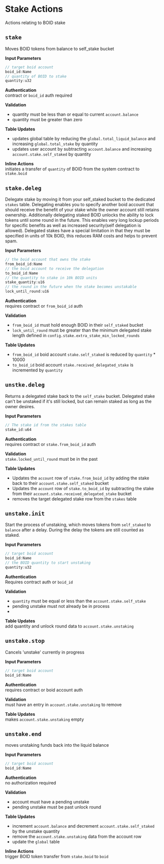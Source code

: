 # Stake Actions
Actions relating to BOID stake

## `stake`
Moves BOID tokens from balance to self_stake bucket

**Input Parameters**
```ts
// target boid account
boid_id:Name
// quantity of BOID to stake
quantity:u32
```
**Authentication**\
contract or `boid_id` auth required

**Validation**
- quantity must be less than or equal to current `account.balance`
- quantity must be greater than zero

**Table Updates**
- updates global table by reducing the `global.total_liquid_balance` and increasing `global.total_stake` by quantity
- updates user account by subtracting `account.balance` and increasing `account.stake.self_staked` by quantity

**Inline Actions**\
initiates a transfer of `quantity` of BOID from the system contract to `stake.boid`

## `stake.deleg`
Delegate stake by moving it from your self_staked bucket to the dedicated `stakes` table. Delegating enables you to specify another boid account that should receive the benefit of your stake while the owner account still retains ownership. Additionally delegating staked BOID unlocks the ability to lock tokens until some round in the future. This enables very long lockup periods for specific benefits as well as increased security(self delegation is allowed). Delegated stakes have a special limitation in that they must be specified in units of 10k BOID, this reduces RAM costs and helps to prevent spam.

**Input Parameters**
```ts
// the boid account that owns the stake
from_boid_id:Name
// the boid account to receive the delegation
to_boid_id:Name
// the quantity to stake in 10k BOID units
stake_quantity:u16
// the round in the future when the stake becomes unstakable
lock_until_round:u16
```
**Authentication**\
requires contract or `from_boid_id` auth

**Validation**
- `from_boid_id` must hold enough BOID in their `self_staked` bucket
- `lock_until_round` must be greater than the minimum delegated stake length defined in `config.stake.extra_stake_min_locked_rounds`

**Table Updates**
- `from_boid_id` boid account `stake.self_staked` is reduced by `quantity` * 10000
- `to_boid_id` boid account `stake.received_delegated_stake` is incremented by `quantity`

## `unstke.deleg`
Returns a delegated stake back to the `self_stake` bucket. Delegated stake can't be unstaked if it's still locked, but can remain staked as long as the owner desires.

**Input Parameters**
```ts
// The stake id from the stakes table
stake_id:u64
```
**Authentication**\
requires contract or `stake.from_boid_id` auth

**Validation**\
`stake.locked_until_round` must be in the past

**Table Updates**
- Updates the `account` row of `stake.from_boid_id` by adding the stake back to their `account.stake.self_staked` bucket
- Updates the `account` row of `stake.to_boid_id` by subtracting the stake from their `account.stake.received_delegated_stake` bucket
- removes the target delegated stake row from the `stakes` table

## `unstake.init`
Start the process of unstaking, which moves tokens from `self_staked` to `balance` after a delay. During the delay the tokens are still counted as staked.

**Input Parameters**
```ts
// target boid account
boid_id:Name
// the BOID quantity to start unstaking
quantity:u32
```
**Authentication**\
Requires contract auth or `boid_id`

**Validation**
- `quantity` must be equal or less than the `account.stake.self_stake`
- pending unstake must not already be in process
-

**Table Updates**\
add quantity and unlock round data to `account.stake.unstaking`


## `unstake.stop`
Cancels 'unstake' currently in progress

**Input Parameters**
```ts
// target boid account
boid_id:Name
```
**Authentication**\
requires contract or boid account auth

**Validation**\
must have an entry in `account.stake.unstaking` to remove

**Table Updates**\
makes `account.stake.unstaking` empty

## `unstake.end`
moves unstaking funds back into the liquid balance

**Input Parameters**
```ts
// target boid account
boid_id:Name
```
**Authentication**\
no authorization required

**Validation**
- account must have a pending unstake
- pending unstake must be past unlock round

**Table Updates**
- increment `account.balance` and decrement `account.stake.self_staked` by the unstake quantity
- remove the `account.stake.unstaking` data from the account row
- update the `global` table

**Inline Actions**\
trigger BOID token transfer from `stake.boid` to `boid`

<!-- ## `action.name`


**Input Parameters**
```ts

```
**Authentication**\


**Validation**


**Table Updates**\ -->
